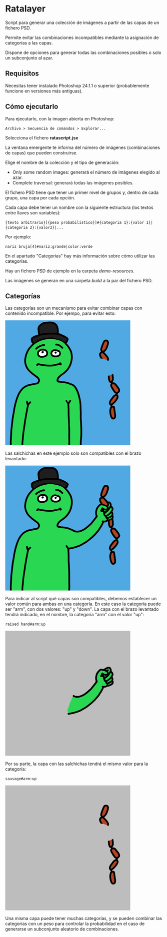 # Ratalayer

Script para generar una colección de imágenes a partir de las capas de un fichero PSD.

Permite evitar las combinaciones incompatibles mediante la asignación de categorías a las capas.

Dispone de opciones para generar todas las combinaciones posibles o solo un subconjunto al azar.

## Requisitos

Necesitas tener instalado Photoshop 24.1.1 o superior (probablemente funcione en versiones más antiguas).

## Cómo ejecutarlo

Para ejecutarlo, con la imagen abierta en Photoshop:

    Archivo > Secuencia de comandos > Explorar...

Selecciona el fichero __ratascript.jsx__

La ventana emergente te informa del número de imágenes (combinaciones de capas) que pueden construirse.

Elige el nombre de la colección y el tipo de generación:
- Only some random images: generará el número de imágenes elegido al azar.
- Complete traversal: generará todas las imágenes posibles.

El fichero PSD tiene que tener un primer nivel de grupos y, dentro de cada grupo, una capa por cada opción.

Cada capa debe tener un nombre con la siguiente estructura (los textos entre llaves son variables):

    {texto arbitrario}[{peso probabilístico}]#{categoria 1}:{valor 1}|{categoria 2}:{valor2}|...

Por ejemplo:

    nariz bruja[4]#nariz:grande|color:verde

En el apartado "Categorías" hay más información sobre cómo utilizar las categorías.

Hay un fichero PSD de ejemplo en la carpeta _demo-resources_.

Las imágenes se generan en una carpeta _build_ a la par del fichero PSD.

## Categorías

Las categorías son un mecanismo para evitar combinar capas con contenido incompatible. Por ejempo, para evitar esto:

![Wrong image](doc-res/error1.png)

Las salchichas en este ejemplo solo son compatibles con el brazo levantado:

![Right image](doc-res/right1.png)

Para indicar al script qué capas son compatibles, debemos establecer un valor común para ambas en una categoría. En este caso la categoría puede ser "arm", con dos valores: "up" y "down". La capa con el brazo levantado tendrá indicado, en el nombre, la categoría "arm" con el valor "up":

    raised hand#arm:up

![Raised arm](doc-res/raised-arm.png)

Por su parte, la capa con las salchichas tendrá el mismo valor para la categoría:

    sausage#arm:up

![Sausage](doc-res/sausage.png)

Una misma capa puede tener muchas categorías, y se pueden combinar las categorías con un peso para controlar la probabilidad en el caso de generarse un subconjunto aleatorio de combinaciones.